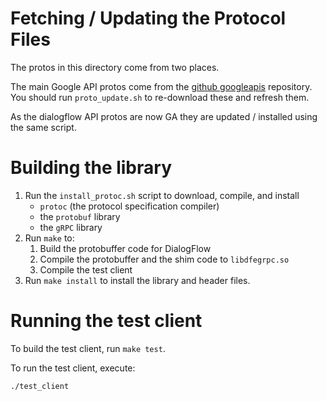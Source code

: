 # Fetching / Updating the Protocol Files

The protos in this directory come from two places.

The main Google API protos come from the 
[github googleapis](https://github.com/googleapis/googleapis) repository. You should run `proto_update.sh` to re-download these 
and refresh them.

As the dialogflow API protos are now GA they are updated / installed using the same script.

# Building the library

1. Run the `install_protoc.sh` script to download, compile, and install
   * `protoc` (the protocol specification compiler)
   * the `protobuf` library
   * the `gRPC` library
1. Run `make` to:
   1. Build the protobuffer code for DialogFlow
   1. Compile the protobuffer and the shim code to `libdfegrpc.so`
   1. Compile the test client
1. Run `make install` to install the library and header files.

# Running the test client

To build the test client, run `make test`.

To run the test client, execute:

```./test_client```

